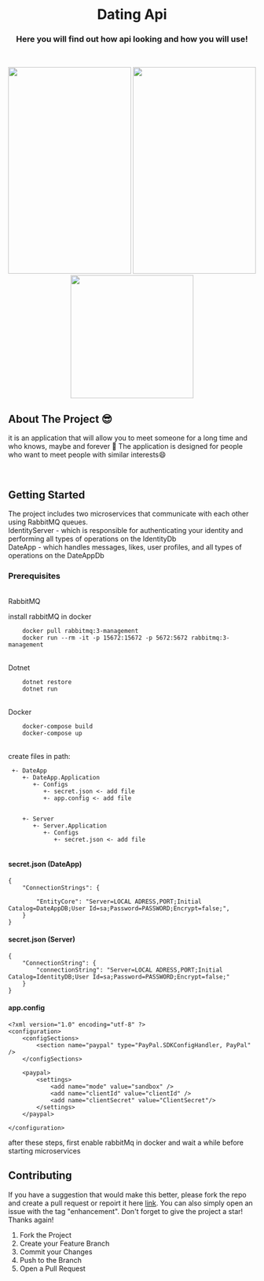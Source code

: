   <h1 align="center">Dating Api </h1>

  <p align="center">
  <h3 align="center">  Here you will find out how api looking and how you will use!</h3>
    <br />

<p align="center">
  <img src="https://github.com/Programmingisfun11/DateAppFlutter/blob/main/screens/WelcomePage.png" width="250" height="420" />   
 
  <img src="https://github.com/Programmingisfun11/DateAppFlutter/blob/main/screens/SettingPanel.png" width="250" height="420" />
  
  <img src="https://github.com/Programmingisfun11/DateAppFlutter/blob/main/screens/ChatPage.png" width="250"  />
  
  
</p>

<!-- ABOUT THE PROJECT -->

## About The Project :sunglasses:

it is an application that will allow you to meet someone for a long time and who knows, maybe and forever :revolving_hearts: The application is
designed for people who want to meet people with similar interests:smile:

<br/>

<!-- GETTING STARTED -->

## Getting Started

<p>The project includes two microservices that communicate with each other using RabbitMQ queues.</br>
IdentityServer -  which is responsible for authenticating your identity and performing all types of operations on the IdentityDb </br>
DateApp -  which handles messages, likes, user profiles, and all types of operations on the DateAppDb
</a></p>

### Prerequisites

<br>RabbitMQ</br>

<p>install rabbitMQ in docker</p>

        docker pull rabbitmq:3-management
        docker run --rm -it -p 15672:15672 -p 5672:5672 rabbitmq:3-management

<br>Dotnet </br>

        dotnet restore
        dotnet run

<br>Docker</br>

        docker-compose build
        docker-compose up

<br>create files in path:</br>

```
 +- DateApp
    +- DateApp.Application
       +- Configs
          +- secret.json <- add file
          +- app.config <- add file


    +- Server
       +- Server.Application
          +- Configs
             +- secret.json <- add file


```

<H4>secret.json (DateApp)</H4>

```
{
    "ConnectionStrings": {

        "EntityCore": "Server=LOCAL ADRESS,PORT;Initial Catalog=DateAppDB;User Id=sa;Password=PASSWORD;Encrypt=false;",
    }
}

```

<H4>secret.json (Server)</H4>

```
{
    "ConnectionString": {
        "connectionString": "Server=LOCAL ADRESS,PORT;Initial Catalog=IdentityDB;User Id=sa;Password=PASSWORD;Encrypt=false;"
    }
}

```

<H4>app.config</H4>

```
<?xml version="1.0" encoding="utf-8" ?>
<configuration>
    <configSections>
        <section name="paypal" type="PayPal.SDKConfigHandler, PayPal" />
    </configSections>

    <paypal>
        <settings>
            <add name="mode" value="sandbox" />
            <add name="clientId" value="clientId" />
            <add name="clientSecret" value="ClientSecret"/>
        </settings>
    </paypal>

</configuration>

```

after these steps, first enable rabbitMq in docker and wait a while before starting microservices

<!-- CONTRIBUTING -->

## Contributing

If you have a suggestion that would make this better, please fork the repo and create a pull request or repoirt it here <a href="https://github.com/Michalzip/MyDateApp/issues">link</a>. You can also simply open an issue with the tag "enhancement".
Don't forget to give the project a star! Thanks again!

1. Fork the Project
2. Create your Feature Branch
3. Commit your Changes
4. Push to the Branch
5. Open a Pull Request
